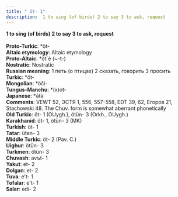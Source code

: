 ```yaml
---
title: " öt- 1"
description:  1 to sing (of birds) 2 to say 3 to ask, request
---
```

<strong> 1 to sing (of birds) 2 to say 3 to ask, request</strong><br><br>
<strong>Proto-Turkic</strong>:  *öt-<br>
<strong>Altaic etymology</strong>:  Altaic etymology<br>
<strong> Proto-Altaic</strong>:  *ŏ́t`è (~-t-)<br>
<strong>Nostratic</strong>:  Nostratic<br>
<strong>Russian meaning</strong>:  1 петь (о птицах) 2 сказать, говорить 3 просить<br>
<strong>Turkic</strong>:  *öt-<br>
<strong>Mongolian</strong>:  *öči-<br>
<strong>Tungus-Manchu</strong>:  *(x)ot-<br>
<strong>Japanese</strong>:  *ǝ́tǝ̀<br>
<strong>Comments</strong>:  VEWT 52, ЭСТЯ 1, 556, 557-558, EDT 39, 62, Егоров 21, Stachowski 48. The Chuv. form is somewhat aberrant phonetically<br>
<strong>Old Turkic</strong>:  öt- 1 (OUygh.), ötün- 3 (Orkh., OUygh.)<br>
<strong>Karakhanid</strong>:  öt- 1, ötün- 3 (MK)<br>
<strong>Turkish</strong>:  öt- 1<br>
<strong>Tatar</strong>:  üten- 3<br>
<strong>Middle Turkic</strong>:  öt- 2 (Pav. C.)<br>
<strong>Uighur</strong>:  ötün- 3<br>
<strong>Turkmen</strong>:  ötün- 3<br>
<strong>Chuvash</strong>:  avъt- 1<br>
<strong>Yakut</strong>:  et- 2<br>
<strong>Dolgan</strong>:  et- 2<br>
<strong>Tuva</strong>:  e't- 1<br>
<strong>Tofalar</strong>:  e't- 1<br>
<strong>Salar</strong>:  edi- 2<br>


